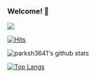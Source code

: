 ### Welcome! 👋

<img src="https://img.shields.io/badge/Android-3DDC84?style=flat-square&logo=Android&logoColor=white"/>

[![Hits](https://hits.seeyoufarm.com/api/count/incr/badge.svg?url=https%3A%2F%2Fgithub.com%2Fparksh3641&count_bg=%2379C83D&title_bg=%23555555&icon=&icon_color=%23E7E7E7&title=hits&edge_flat=false)](https://hits.seeyoufarm.com)

![parksh3641's github stats](https://github-readme-stats.vercel.app/api?username=parksh3641&show_icons=true)

[![Top Langs](https://github-readme-stats.vercel.app/api/top-langs/?username=parksh3641)](https://github.com/parksh3641/github-readme-stats)
